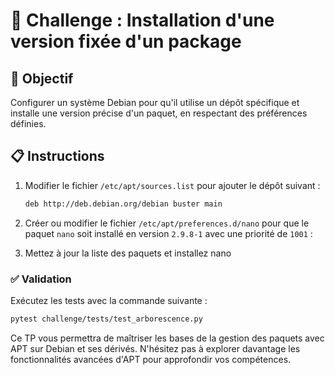 # 🧩 Challenge : Installation d'une version fixée d'un package

## 🎯 Objectif

Configurer un système Debian pour qu'il utilise un dépôt spécifique et installe
une version précise d'un paquet, en respectant des préférences définies.

## 📋 Instructions

1. Modifier le fichier `/etc/apt/sources.list` pour ajouter le dépôt suivant :

   ```bash
   deb http://deb.debian.org/debian buster main
   ```

2. Créer ou modifier le fichier `/etc/apt/preferences.d/nano` pour que le paquet `nano`
   soit installé en version `2.9.8-1` avec une priorité de `1001` :

3. Mettez à jour la liste des paquets et installez nano

### ✅ Validation

Exécutez les tests avec la commande suivante :

```bash
pytest challenge/tests/test_arborescence.py
```

Ce TP vous permettra de maîtriser les bases de la gestion des paquets avec APT
sur Debian et ses dérivés. N'hésitez pas à explorer davantage les
fonctionnalités avancées d'APT pour approfondir vos compétences.
